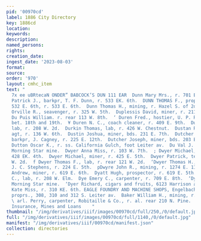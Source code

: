 ```yaml
---
pid: '00970cd'
label: 1886 City Directory
key: 1886cd
location: 
keywords: 
description: 
named_persons: 
rights: 
creation_date: 
ingest_date: '2023-08-03'
format: 
source: 
order: '970'
layout: cmhc_item
text: "                                                                                Cashmere
  7x ee uBRtecaN ONDER” BABCOCK’S DUN 111 EAR  Dunn Mary Mrs., r. 701 EK. 7th.  ‘Dunn
  Patrick J., barkpr, T. F. Dunn, r. 533 EK. 6th.  DUNN THOMAS F., propr Dunn’s Corner,
  532 E. 6th, r. 533 E. 6th.  Dunn Thomas H., mining, r. Hazel S. of 2d.  Dunnington
  Orville R., seavenger, r. 325 W. 5th.  Duplessis David, miner, r. 211 E. 10th.  §
  Du Puis William. r. rear 113 W. 8th.  ‘ Duren Fred., hostier, U. P. Ry, r. Hazel
  bet. 18th and 19th.  ¥ Duren N. C., coach cleaner, r. 409 E. 9th.  Durham A. J.,
  lab, r. 208 W. 2d.  Durkin Thomas, lab, r. 426 W. Chestnut.  Dustan Royal C., trav.
  agt, r. 136 W. 6th.  Dustin Joshua, miner, bds. 231 E. 7th.  Dutcher George C.,
  barkpr, J. Cagney, r. 225 E. 12th.  Dutcher Joseph, miner, bds. 203 EK. 6th.  -
  Dutton Oscar K., r. ss. California Gulch, foot Leiter av.  Du Val J. P., miner,
  Morning Star mine.  Dwyer Anna Miss, r. 103 W. 7th.  ; Dwyer Michael, miner, bds.
  428 EK. 4th.  Dwyer Michael, miner, r. 425 E. 5th.  Dwyer Patrick, teamster, r.413
  W. 2d.  f Dwyer Thomas F., lab, r. rear 121 W. 2d.  ‘Dwyer Thomas H., blksmith,
  J. C. Stephens, r. 224 E. 5th.  pDwyre John R., mining, r. 1274 E. 11th.  EDyatt
  Andrew, miner, r. 619 E. 6th.  Dyatt Hugh, prospector, r. 619 E. 5th.  'Dycker John
  C., lab, r. 208 W. Elm.  Dye Emery C., carpenter, r. 709 E. 8th.  ‘Dyer James, miner,
  Morning Star mine.  ‘Dyer Richard, cigars and fruits, 6123 Harrison av.  E  ‘Hagan
  Kate Miss, r. 310 KE. 6th. EAGLE FOUNDRY AND MACHINE SHOPS, Engelbach Bros.,  )
  proprs., 308, 310 and 312 S. Leiter av.  Baker William H., mining, r. 137 W. &th.
  \ arl. Perry, carpenter, Robitaille & Co., r. al. rear 210 N. Pine.  DUCK & STEEL,
  Insurance, Mines and Loans    "
thumbnail: "/img/derivatives/iiif/images/00970cd/full/250,/0/default.jpg"
full: "/img/derivatives/iiif/images/00970cd/full/1140,/0/default.jpg"
manifest: "/img/derivatives/iiif/00970cd/manifest.json"
collection: directories
---
```

